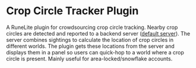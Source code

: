 # Crop Circle Tracker Plugin

A RuneLite plugin for crowdsourcing crop circle tracking. Nearby crop circles are detected and reported to a
backend server ([default server](https://github.com/mattjrumble/crop-circle-tracker-server)). The server combines
sightings to calculate the location of crop circles in different worlds. The plugin gets these locations from the
server and displays them in a panel so users can quick-hop to a world where a crop circle is present. Mainly useful
for area-locked/snowflake accounts.
